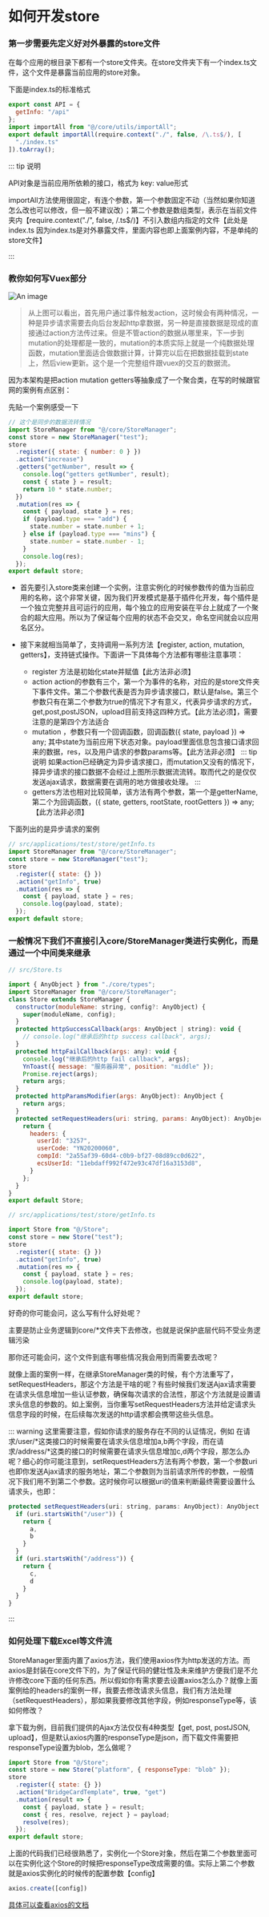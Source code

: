 # 如何开发store 


### 第一步需要先定义好对外暴露的store文件
在每个应用的根目录下都有一个store文件夹。在store文件夹下有一个index.ts文件，这个文件是暴露当前应用的store对象。

下面是index.ts的标准格式
```js
export const API = {
  getInfo: "/api"
};
import importAll from "@/core/utils/importAll";
export default importAll(require.context("./", false, /\.ts$/), [
  "./index.ts"
]).toArray();
```

::: tip 说明
 
API对象是当前应用所依赖的接口，格式为 key: value形式

importAll方法使用很固定，有连个参数，第一个参数固定不动（当然如果你知道怎么改也可以修改，但一般不建议改）；第二个参数是数组类型，表示在当前文件夹内【require.context("./", false, /\.ts$/)】不引入数组内指定的文件【此处是index.ts 因为index.ts是对外暴露文件，里面内容也即上面案例内容，不是单纯的store文件】

:::

### 教你如何写Vuex部分

![An image](./images/vuex.png)

> 从上图可以看出，首先用户通过事件触发action，这时候会有两种情况，一种是异步请求需要去向后台发起http拿数据，另一种是直接数据是现成的直接通过action方法传过来。但是不管action的数据从哪里来，下一步到mutation的处理都是一致的，mutation的本质实际上就是一个纯数据处理函数，mutation里面适合做数据计算，计算完以后在把数据挂载到state上，然后view更新。这个是一个完整组件跟vuex的交互的数据流。

因为本架构是把action mutation getters等抽象成了一个聚合类，在写的时候跟官网的案例有点区别：

先贴一个案例感受一下
```js
// 这个是同步的数据流转情况
import StoreManager from "@/core/StoreManager";
const store = new StoreManager("test");
store
  .register({ state: { number: 0 } })
  .action("increase")
  .getters("getNumber", result => {
    console.log("getters getNumber", result);
    const { state } = result;
    return 10 * state.number;
  })
  .mutation(res => {
    const { payload, state } = res;
    if (payload.type === "add") {
      state.number = state.number + 1;
    } else if (payload.type === "mins") {
      state.number = state.number - 1;
    }
    console.log(res);
  });
export default store;
```

- 首先要引入store类来创建一个实例，注意实例化的时候参数传的值为当前应用的名称，这个非常关键，因为我们开发模式是基于插件化开发，每个插件是一个独立完整并且可运行的应用，每个独立的应用安装在平台上就成了一个聚合的超大应用。所以为了保证每个应用的状态不会交叉，命名空间就会以应用名区分。

- 接下来就相当简单了，支持调用一系列方法【register, action, mutation, getters】，支持链式操作。下面讲一下具体每个方法都有哪些注意事项：

  - register 方法是初始化state并赋值【此方法非必须】
  - action action的参数有三个，第一个为事件的名称，对应的是store文件夹下事件文件。第二个参数代表是否为异步请求接口，默认是false。第三个参数只有在第二个参数为true的情况下才有意义，代表异步请求的方式，get,post,postJSON，upload目前支持这四种方式。【此方法必须】，需要注意的是第四个方法适合<Badge text="表单上传文件时候使用" />
  - mutation ，参数只有一个回调函数，回调函数({ state, payload }) => any; 其中state为当前应用下状态对象。payload里面信息包含接口请求回来的数据，res，以及用户请求的参数params等。【此方法非必须】
  ::: tip 说明
  如果action已经确定为异步请求接口，而mutation又没有的情况下，择异步请求的接口数据不会经过上图所示数据流流转。取而代之的是仅仅发送ajax请求，数据需要在调用的地方做接收处理。
  :::
  - getters方法也相对比较简单，该方法有两个参数，第一个是getterName,第二个为回调函数，({ state, getters, rootState, rootGetters }) => any;【此方法非必须】


下面列出的是异步请求的案例
```js
// src/applications/test/store/getInfo.ts
import StoreManager from "@/core/StoreManager";
const store = new StoreManager("test");
store
  .register({ state: {} })
  .action("getInfo", true)
  .mutation(res => {
    const { payload, state } = res;
    console.log(payload, state);
  });
export default store;
```

### 一般情况下我们不直接引入core/StoreManager类进行实例化，而是通过一个中间类来继承

```js
// src/Store.ts

import { AnyObject } from "./core/types";
import StoreManager from "@/core/StoreManager";
class Store extends StoreManager {
  constructor(moduleName: string, config?: AnyObject) {
    super(moduleName, config);
  }
  protected httpSuccessCallback(args: AnyObject | string): void {
    // console.log("继承后的http success callback", args);
  }
  protected httpFailCallback(args: any): void {
    console.log("继承后的http fail callback", args);
    YnToast({ message: "服务器异常", position: "middle" });
    Promise.reject(args);
    return args;
  }
  protected httpParamsModifier(args: AnyObject): AnyObject {
    return args;
  }
  protected setRequestHeaders(uri: string, params: AnyObject): AnyObject {
    return {
      headers: {
        userId: "3257",
        userCode: "YN20200060",
        compId: "2a55af39-60d4-c0b9-bf27-08d89cc0d622",
        ecsUserId: "11ebdaff992f472e93c47df16a3153d8",
      }
    };
  }
}
export default Store;

```

```js
// src/applications/test/store/getInfo.ts

import Store from "@/Store";
const store = new Store("test");
store
  .register({ state: {} })
  .action("getInfo", true)
  .mutation(res => {
    const { payload, state } = res;
    console.log(payload, state);
  });
export default store;
```

好奇的你可能会问，这么写有什么好处呢？

主要是防止业务逻辑到core/*文件夹下去修改，也就是说保护底层代码不受业务逻辑污染

那你还可能会问，这个文件到底有哪些情况我会用到而需要去改呢？

就像上面的案例一样，在继承StoreManager类的时候，有个方法重写了，setRequestHeaders，那这个方法是干啥的呢？有些时候我们发送Ajax请求需要在请求头信息增加一些认证参数，确保每次请求的合法性，那这个方法就是设置请求头信息的参数的。如上案例，当你重写setRequestHeaders方法并给定请求头信息字段的时候，在后续每次发送的http请求都会携带这些头信息。

::: warning
这里需要注意，假如你请求的服务存在不同的认证情况，例如 在请求/user/*这类接口的时候需要在请求头信息增加a,b两个字段，而在请求/address/*这类的接口的时候需要在请求头信息增加c,d两个字段，那怎么办呢？细心的你可能注意到，setRequestHeaders方法有两个参数，第一个参数uri也即你发送Ajax请求的服务地址，第二个参数则为当前请求所传的参数，一般情况下我们用不到第二个参数。这时候你可以根据uri的值来判断最终需要设置什么请求头，也即：

```js
protected setRequestHeaders(uri: string, params: AnyObject): AnyObject {
  if (uri.startsWith("/user")) {
    return {
      a,
      b
    }
  }
  if (uri.startsWith("/address")) {
    return {
      c,
      d
    }
  }
}
```
:::

### 如何处理下载Excel等文件流

StoreManager里面内置了axios方法，我们使用axios作为http发送的方法。而axios是封装在core文件下的，为了保证代码的健壮性及未来维护方便我们是不允许修改core下面的任何东西。所以假如你有需求要去设置axios怎么办？就像上面案例给的headers的案例一样，我要去修改请求头信息，我们有方法处理（setRequestHeaders），那如果我要修改其他字段，例如responseType等，该如何修改？

拿下载为例，目前我们提供的Ajax方法仅仅有4种类型【get, post, postJSON, upload】，但是默认axios内置的responseType是json，而下载文件需要把responseType设置为blob，怎么做呢？

```js
import Store from "@/Store";
const store = new Store("platform", { responseType: "blob" });
store
  .register({ state: {} })
  .action("BridgeCardTemplate", true, "get")
  .mutation(result => {
    const { payload, state } = result;
    const { res, resolve, reject } = payload;
    resolve(res);
  });
export default store;
```

上面的代码我们已经很熟悉了，实例化一个Store对象，然后在第二个参数里面可以在实例化这个Store的时候把responseType改成需要的值。实际上第二个参数就是axios实例化的时候传的配置参数【config】
```js
axios.create([config])
```
[具体可以查看axios的文档](https://github.com/axios/axios)



